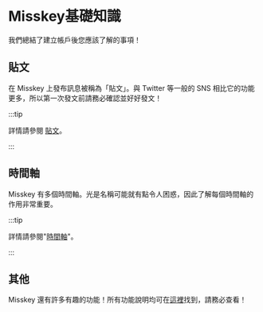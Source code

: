 # Misskey基礎知識

我們總結了建立帳戶後您應該了解的事項！

## 貼文

在 Misskey 上發布訊息被稱為「貼文」。與 Twitter 等一般的 SNS 相比它的功能更多，所以第一次發文前請務必確認並好好發文！

:::tip

詳情請參閱 [貼文](/docs/for-users/features/note/)。

:::

## 時間軸

Misskey 有多個時間軸。光是名稱可能就有點令人困惑，因此了解每個時間軸的作用非常重要。

:::tip

詳情請參閱"[時間軸](/docs/for-users/features/timeline/)"。

:::

## 其他

Misskey 還有許多有趣的功能！所有功能說明均可在[這裡](/docs/for-users/features/)找到，請務必查看！

